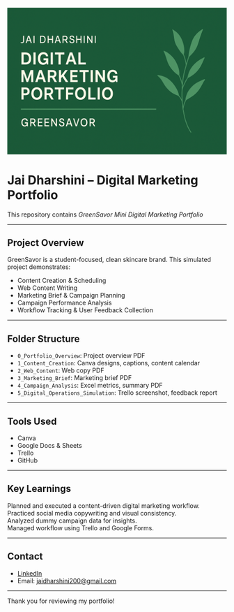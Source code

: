 ![GreenSavor Portfolio Banner](https://github.com/jaidharshini/digital-marketing-portfolio-green-savor/blob/main/GreenSavor_Portfolio_Banner.png)
# Jai Dharshini – Digital Marketing Portfolio

This repository contains *GreenSavor Mini Digital Marketing Portfolio*

---

## Project Overview
GreenSavor is a student-focused, clean skincare brand. This simulated project demonstrates:
- Content Creation & Scheduling
- Web Content Writing
- Marketing Brief & Campaign Planning
- Campaign Performance Analysis
- Workflow Tracking & User Feedback Collection

---

## Folder Structure

- `0_Portfolio_Overview`: Project overview PDF
- `1_Content_Creation`: Canva designs, captions, content calendar
- `2_Web_Content`: Web copy PDF
- `3_Marketing_Brief`: Marketing brief PDF
- `4_Campaign_Analysis`: Excel metrics, summary PDF
- `5_Digital_Operations_Simulation`: Trello screenshot, feedback report

---

## Tools Used
- Canva
- Google Docs & Sheets
- Trello
- GitHub

---

## Key Learnings
Planned and executed a content-driven digital marketing workflow.  
Practiced social media copywriting and visual consistency.  
Analyzed dummy campaign data for insights.  
Managed workflow using Trello and Google Forms.

---

## Contact
- [LinkedIn](https://www.linkedin.com/in/jai-dharshini/)
- Email: jaidharshini200@gmail.com

---

Thank you for reviewing my portfolio!
